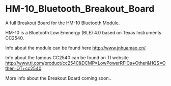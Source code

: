 HM-10_Bluetooth_Breakout_Board
==============================

A full Breakout Board for the HM-10 Bluetooth Module. 

HM-10 is a Bluetooth Low Enenergy (BLE) 4.0 based on Texas Instruments CC2540.

Info about the module can be found here http://www.jnhuamao.cn/

Info about the famous CC2540 can be found on TI website http://www.ti.com/product/cc2540&DCMP=LowPowerRFICs+Other&HQS=Other+OT+cc2540

More info about the Breakout Board coming soon..
